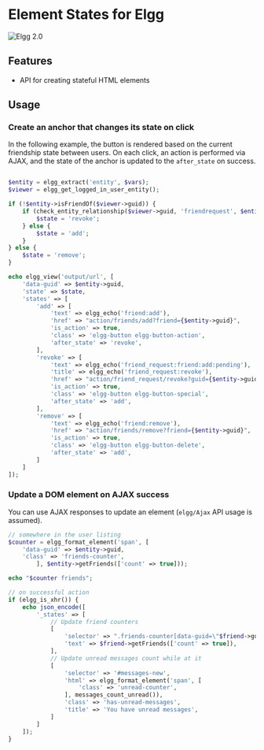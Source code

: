Element States for Elgg
================
![Elgg 2.0](https://img.shields.io/badge/Elgg-2.0.x-orange.svg?style=flat-square)

## Features

* API for creating stateful HTML elements

## Usage

### Create an anchor that changes its state on click

In the following example, the button is rendered based on the current friendship state between users.
On each click, an action is performed via AJAX, and the state of the anchor is updated to the `after_state` on success.

```php

$entity = elgg_extract('entity', $vars);
$viewer = elgg_get_logged_in_user_entity();

if (!$entity->isFriendOf($viewer->guid)) {
	if (check_entity_relationship($viewer->guid, 'friendrequest', $entity->guid)) {
		$state = 'revoke';
	} else {
		$state = 'add';
	}
} else {
	$state = 'remove';
}

echo elgg_view('output/url', [
	'data-guid' => $entity->guid,
	'state' => $state,
	'states' => [
		'add' => [
			'text' => elgg_echo('friend:add'),
			'href' => "action/friends/add?friend={$entity->guid}",
			'is_action' => true,
			'class' => 'elgg-button elgg-button-action',
			'after_state' => 'revoke',
		],
		'revoke' => [
			'text' => elgg_echo('friend_request:friend:add:pending'),
			'title' => elgg_echo('friend_request:revoke'),
			'href' => "action/friend_request/revoke?guid={$entity->guid}",
			'is_action' => true,
			'class' => 'elgg-button elgg-button-special',
			'after_state' => 'add',
		],
		'remove' => [
			'text' => elgg_echo('friend:remove'),
			'href' => "action/friends/remove?friend={$entity->guid}",
			'is_action' => true,
			'class' => 'elgg-button elgg-button-delete',
			'after_state' => 'add',
		]
	]
]);
```


### Update a DOM element on AJAX success

You can use AJAX responses to update an element (`elgg/Ajax` API usage is assumed).

```php
// somewhere in the user listing
$counter = elgg_format_element('span', [
	'data-guid' => $entity->guid,
	'class' => 'friends-counter',
		], $entity->getFriends(['count' => true]));

echo "$counter friends";
```

```php
// on successful action
if (elgg_is_xhr()) {
	echo json_encode([
		'_states' => [
			// Update friend counters
			[
				'selector' => ".friends-counter[data-guid=\"$friend->guid\"]",
				'text' => $friend->getFriends(['count' => true]),
			],
			// Update unread messages count while at it
			[
				'selector' => '#messages-new',
				'html' => elgg_format_element('span', [
					'class' => 'unread-counter',
				], messages_count_unread()),
				'class' => 'has-unread-messages',
				'title' => 'You have unread messages',
			]
		]
	]);
}
```